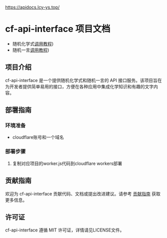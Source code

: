 https://apidocs.lcy-ys.top/
# cf-api-interface 项目文档
- 随机化学式[调用教程](https://github.com/Lcyys666/cf-api-interface/tree/main/ChemEquationRandomAPI))
- 随机一言[调用教程](https://github.com/Lcyys666/cf-api-interface/tree/main/YiYanAPI))

## 项目介绍

cf-api-interface 是一个提供随机化学式和随机一言的 API 接口服务。该项目旨在为开发者提供简单易用的接口，方便在各种应用中集成化学知识和有趣的文字内容。

## 部署指南

### 环境准备

- cloudflare账号和一个域名

### 部署步骤

1. 复制对应项目的worker.js代码到cloudflare workers部署

## 贡献指南

欢迎为 cf-api-interface 贡献代码、文档或提出改进建议。请参考 [贡献指南](无) 获取更多信息。

## 许可证

cf-api-interface 遵循 MIT 许可证，详情请见LICENSE文件。
